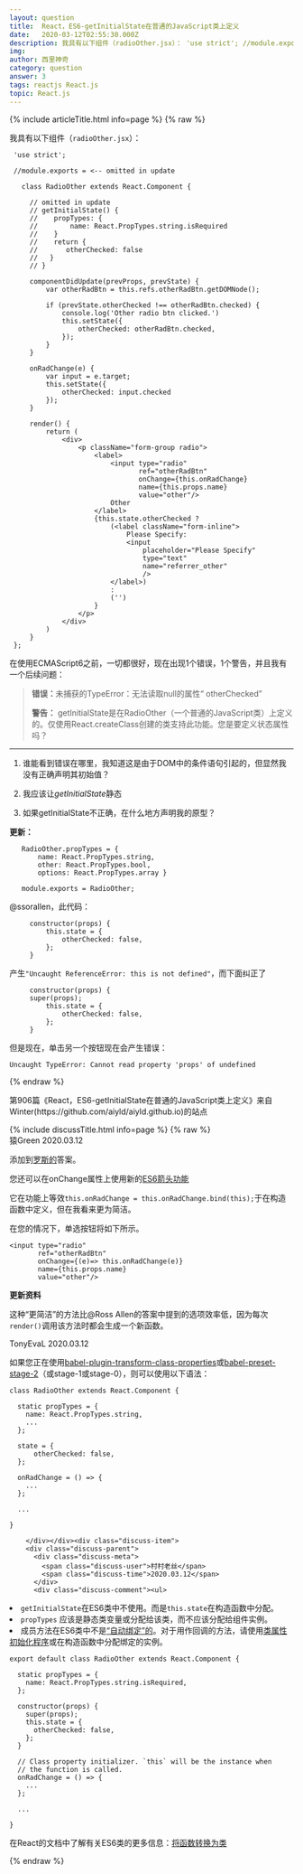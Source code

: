 ```yaml
---
layout: question
title:  React，ES6-getInitialState在普通的JavaScript类上定义
date:   2020-03-12T02:55:30.000Z
description: 我具有以下组件（radioOther.jsx）： 'use strict'; //module.exports = <-- omitted in ...
img: 
author: 西里神奇
category: question
answer: 3
tags: reactjs React.js
topic: React.js
---
```

<div class="article-root">
  <div class="article">
    {% include articleTitle.html info=page %}
    {% raw %}
    <div class="article-content"><p><font style="vertical-align: inherit;"><font style="vertical-align: inherit;">我具有以下组件（</font></font><code>radioOther.jsx</code><font style="vertical-align: inherit;"><font style="vertical-align: inherit;">）：</font></font></p>

<pre><code> 'use strict';<font></font>
<font></font>
 //module.exports = &lt;-- omitted in update<font></font>
<font></font>
   class RadioOther extends React.Component {<font></font>
<font></font>
     // omitted in update <font></font>
     // getInitialState() {<font></font>
     //    propTypes: {<font></font>
     //        name: React.PropTypes.string.isRequired<font></font>
     //    }<font></font>
     //    return {<font></font>
     //       otherChecked: false<font></font>
     //   }<font></font>
     // }<font></font>
<font></font>
     componentDidUpdate(prevProps, prevState) {<font></font>
         var otherRadBtn = this.refs.otherRadBtn.getDOMNode();<font></font>
<font></font>
         if (prevState.otherChecked !== otherRadBtn.checked) {<font></font>
             console.log('Other radio btn clicked.')<font></font>
             this.setState({<font></font>
                 otherChecked: otherRadBtn.checked,<font></font>
             });<font></font>
         }<font></font>
     }<font></font>
<font></font>
     onRadChange(e) {<font></font>
         var input = e.target;<font></font>
         this.setState({<font></font>
             otherChecked: input.checked<font></font>
         });<font></font>
     }<font></font>
<font></font>
     render() {<font></font>
         return (<font></font>
             &lt;div&gt;<font></font>
                 &lt;p className="form-group radio"&gt;<font></font>
                     &lt;label&gt;<font></font>
                         &lt;input type="radio"<font></font>
                                ref="otherRadBtn"<font></font>
                                onChange={this.onRadChange}<font></font>
                                name={this.props.name}<font></font>
                                value="other"/&gt;<font></font>
                         Other<font></font>
                     &lt;/label&gt;<font></font>
                     {this.state.otherChecked ?<font></font>
                         (&lt;label className="form-inline"&gt;<font></font>
                             Please Specify:<font></font>
                             &lt;input<font></font>
                                 placeholder="Please Specify"<font></font>
                                 type="text"<font></font>
                                 name="referrer_other"<font></font>
                                 /&gt;<font></font>
                         &lt;/label&gt;)<font></font>
                         :<font></font>
                         ('')<font></font>
                     }<font></font>
                 &lt;/p&gt;<font></font>
             &lt;/div&gt;<font></font>
         )<font></font>
     }<font></font>
 };<font></font>
</code></pre>

<p><font style="vertical-align: inherit;"><font style="vertical-align: inherit;">在使用ECMAScript6之前，一切都很好，现在出现1个错误，1个警告，并且我有一个后续问题：</font></font></p>

<blockquote>
  <p><strong><font style="vertical-align: inherit;"><font style="vertical-align: inherit;">错误：</font></font></strong><font style="vertical-align: inherit;"><font style="vertical-align: inherit;">未捕获的TypeError：无法读取null的属性“ otherChecked”</font></font></p>
  
  <p><strong><font style="vertical-align: inherit;"><font style="vertical-align: inherit;">警告：</font></font></strong><font style="vertical-align: inherit;"><font style="vertical-align: inherit;"> getInitialState是在RadioOther（一个普通的JavaScript类）上定义的。</font><font style="vertical-align: inherit;">仅使用React.createClass创建的类支持此功能。</font><font style="vertical-align: inherit;">您是要定义状态属性吗？</font></font></p>
</blockquote>

<hr>

<ol>
<li><p><font style="vertical-align: inherit;"><font style="vertical-align: inherit;">谁能看到错误在哪里，我知道这是由于DOM中的条件语句引起的，但显然我没有正确声明其初始值？</font></font></p></li>
<li><p><font style="vertical-align: inherit;"><font style="vertical-align: inherit;">我应该让</font></font><em><font style="vertical-align: inherit;"><font style="vertical-align: inherit;">getInitialState</font></font></em><font style="vertical-align: inherit;"><font style="vertical-align: inherit;">静态</font></font></p></li>
<li><p><font style="vertical-align: inherit;"><font style="vertical-align: inherit;">如果getInitialState不正确，在什么地方声明我的原型？</font></font></p></li>
</ol>

<p><strong><font style="vertical-align: inherit;"><font style="vertical-align: inherit;">更新：</font></font></strong></p>

<pre><code>   RadioOther.propTypes = {<font></font>
       name: React.PropTypes.string,<font></font>
       other: React.PropTypes.bool,<font></font>
       options: React.PropTypes.array }<font></font>
<font></font>
   module.exports = RadioOther;<font></font>
</code></pre>

<p><font style="vertical-align: inherit;"><font style="vertical-align: inherit;">@ssorallen，此代码：</font></font></p>

<pre><code>     constructor(props) {<font></font>
         this.state = {<font></font>
             otherChecked: false,<font></font>
         };<font></font>
     }<font></font>
</code></pre>

<p><font style="vertical-align: inherit;"><font style="vertical-align: inherit;">产生</font></font><code>"Uncaught ReferenceError: this is not defined"</code><font style="vertical-align: inherit;"><font style="vertical-align: inherit;">，而下面纠正了</font></font></p>

<pre><code>     constructor(props) {<font></font>
     super(props);<font></font>
         this.state = {<font></font>
             otherChecked: false,<font></font>
         };<font></font>
     }<font></font>
</code></pre>

<p><font style="vertical-align: inherit;"><font style="vertical-align: inherit;">但是现在，单击另一个按钮现在会产生错误：</font></font></p>

<p><code>Uncaught TypeError: Cannot read property 'props' of undefined</code></p></div>
    {% endraw %}
  </div>
  <p class="winter_mark">第906篇《React，ES6-getInitialState在普通的JavaScript类上定义》来自Winter(https://github.com/aiyld/aiyld.github.io)的站点</p>
  <div class="discuss-wrapper">
    {% include discussTitle.html info=page %}
    {% raw %}
    <div class="discuss-item">
        <div class="discuss-parent">
          <div class="discuss-meta">
            <span class="discuss-user">猿Green</span>
            <span class="discuss-time">2020.03.12</span>
          </div>
          <div class="discuss-comment"><p><font style="vertical-align: inherit;"><font style="vertical-align: inherit;">添加到</font></font><a href="https://stackoverflow.com/users/368697/ross-allen"><font style="vertical-align: inherit;"><font style="vertical-align: inherit;">罗斯的</font></font></a><font style="vertical-align: inherit;"><font style="vertical-align: inherit;">答案。</font></font></p>

<p><font style="vertical-align: inherit;"><font style="vertical-align: inherit;">您还可以</font><font style="vertical-align: inherit;">在onChange属性上</font><font style="vertical-align: inherit;">使用新的</font></font><a href="https://developer.mozilla.org/en/docs/Web/JavaScript/Reference/Functions/Arrow_functions" rel="nofollow noreferrer"><font style="vertical-align: inherit;"><font style="vertical-align: inherit;">ES6箭头功能</font></font></a><font style="vertical-align: inherit;"></font></p>

<p><font style="vertical-align: inherit;"><font style="vertical-align: inherit;">它在功能上等效</font></font><code>this.onRadChange = this.onRadChange.bind(this);</code><font style="vertical-align: inherit;"><font style="vertical-align: inherit;">于在构造</font><font style="vertical-align: inherit;">函数中定义</font><font style="vertical-align: inherit;">，但在我看来更为简洁。</font></font></p>

<p><font style="vertical-align: inherit;"><font style="vertical-align: inherit;">在您的情况下，单选按钮将如下所示。</font></font></p>

<pre><code>&lt;input type="radio"<font></font>
       ref="otherRadBtn"<font></font>
       onChange={(e)=&gt; this.onRadChange(e)}<font></font>
       name={this.props.name}<font></font>
       value="other"/&gt;<font></font>
</code></pre>

<p><strong><font style="vertical-align: inherit;"><font style="vertical-align: inherit;">更新资料</font></font></strong></p>

<p><font style="vertical-align: inherit;"><font style="vertical-align: inherit;">这种“更简洁”的方法比@Ross Allen的答案中提到的选项效率低，因为每次</font></font><code>render()</code><font style="vertical-align: inherit;"><font style="vertical-align: inherit;">调用</font><font style="vertical-align: inherit;">该</font><font style="vertical-align: inherit;">方法</font><font style="vertical-align: inherit;">时都会生成一个新函数。</font></font></p></div>
        </div></div><div class="discuss-item">
        <div class="discuss-parent">
          <div class="discuss-meta">
            <span class="discuss-user">TonyEvaL</span>
            <span class="discuss-time">2020.03.12</span>
          </div>
          <div class="discuss-comment"><p><font style="vertical-align: inherit;"><font style="vertical-align: inherit;">如果您正在使用</font></font><a href="https://babeljs.io/docs/plugins/transform-class-properties/" rel="nofollow noreferrer"><font style="vertical-align: inherit;"><font style="vertical-align: inherit;">babel-plugin-transform-class-properties</font></font></a><font style="vertical-align: inherit;"><font style="vertical-align: inherit;">或</font></font><a href="https://babeljs.io/docs/plugins/preset-stage-2" rel="nofollow noreferrer"><font style="vertical-align: inherit;"><font style="vertical-align: inherit;">babel-preset-stage-2</font></font></a><font style="vertical-align: inherit;"><font style="vertical-align: inherit;">（或stage-1或stage-0），则可以使用以下语法：</font></font></p>

<pre><code>class RadioOther extends React.Component {<font></font>
<font></font>
  static propTypes = {<font></font>
    name: React.PropTypes.string,<font></font>
    ...<font></font>
  };<font></font>
<font></font>
  state = {<font></font>
      otherChecked: false,<font></font>
  };<font></font>
<font></font>
  onRadChange = () =&gt; {<font></font>
    ...<font></font>
  };<font></font>
<font></font>
  ...<font></font>
<font></font>
}<font></font>
</code></pre></div>
        </div></div><div class="discuss-item">
        <div class="discuss-parent">
          <div class="discuss-meta">
            <span class="discuss-user">村村老丝</span>
            <span class="discuss-time">2020.03.12</span>
          </div>
          <div class="discuss-comment"><ul>
<li><code>getInitialState</code><font style="vertical-align: inherit;"><font style="vertical-align: inherit;">在ES6类中不使用。</font><font style="vertical-align: inherit;">而是</font></font><code>this.state</code><font style="vertical-align: inherit;"><font style="vertical-align: inherit;">在构造函数中</font><font style="vertical-align: inherit;">分配</font><font style="vertical-align: inherit;">。</font></font></li>
<li><code>propTypes</code><font style="vertical-align: inherit;"><font style="vertical-align: inherit;"> 应该是静态类变量或分配给该类，而不应该分配给组件实例。</font></font></li>
<li><font style="vertical-align: inherit;"><font style="vertical-align: inherit;">成员方法</font><font style="vertical-align: inherit;">在ES6类</font><font style="vertical-align: inherit;">中不是</font></font><a href="https://reactjs.org/docs/react-without-es6.html#autobinding" rel="noreferrer"><font style="vertical-align: inherit;"><font style="vertical-align: inherit;">“自动绑定”的</font></font></a><font style="vertical-align: inherit;"><font style="vertical-align: inherit;">。</font><font style="vertical-align: inherit;">对于用作回调的方法，请使用</font></font><a href="https://babeljs.io/docs/plugins/transform-class-properties/" rel="noreferrer"><font style="vertical-align: inherit;"><font style="vertical-align: inherit;">类属性初始化程序</font></font></a><font style="vertical-align: inherit;"><font style="vertical-align: inherit;">或在构造函数中分配绑定的实例。</font></font></li>
</ul>

<pre class="lang-js prettyprint-override"><code>export default class RadioOther extends React.Component {<font></font>
<font></font>
  static propTypes = {<font></font>
    name: React.PropTypes.string.isRequired,<font></font>
  };<font></font>
<font></font>
  constructor(props) {<font></font>
    super(props);<font></font>
    this.state = {<font></font>
      otherChecked: false,<font></font>
    };<font></font>
  }<font></font>
<font></font>
  // Class property initializer. `this` will be the instance when<font></font>
  // the function is called.<font></font>
  onRadChange = () =&gt; {<font></font>
    ...<font></font>
  };<font></font>
<font></font>
  ...<font></font>
<font></font>
}<font></font>
</code></pre>

<p><font style="vertical-align: inherit;"><font style="vertical-align: inherit;">在React的文档中了解有关ES6类的更多信息：</font></font><a href="https://reactjs.org/docs/state-and-lifecycle.html#converting-a-function-to-a-class" rel="noreferrer"><font style="vertical-align: inherit;"><font style="vertical-align: inherit;">将函数转换为类</font></font></a></p></div>
        </div></div>
    {% endraw %}
  </div>
<div>
